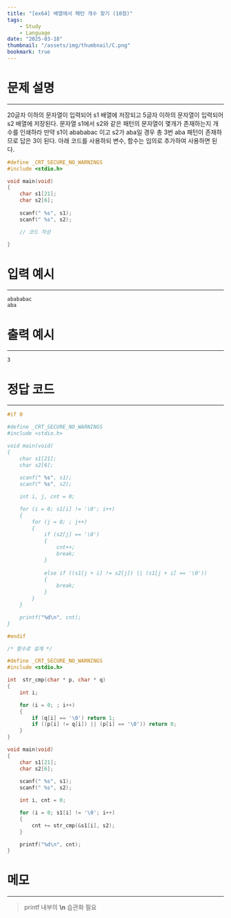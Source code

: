 ```yaml
---
title: "[ex64] 배열에서 패턴 개수 찾기 (10점)"
tags:
    - Study
    - Language
date: "2025-03-18"
thumbnail: "/assets/img/thumbnail/C.png"
bookmark: true
---
```

# 문제 설명
---
20글자 이하의 문자열이 입력되어 s1 배열에 저장되고 5글자 이하의 문자열이 입력되어 s2 배열에 저장된다.
문자열 s1에서 s2와 같은 패턴의 문자열이 몇개가 존재하는지 개수를 인쇄하라
만약 s1이 abababac 이고 s2가 aba일 경우 총 3번 aba 패턴이 존재하므로 답은 3이 된다.
아래 코드를 사용하되 변수, 함수는 임의로 추가하여 사용하면 된다. 

```c
#define _CRT_SECURE_NO_WARNINGS
#include <stdio.h>

void main(void)
{
	char s1[21];
	char s2[6];
	
	scanf(" %s", s1);
	scanf(" %s", s2);

	// 코드 작성

}
```

# 입력 예시
---

```
abababac
aba
```

# 출력 예시
---

```
3
```

# 정답 코드
---

```c
#if 0

#define _CRT_SECURE_NO_WARNINGS
#include <stdio.h>

void main(void)
{
	char s1[21];
	char s2[6];
	
	scanf(" %s", s1);
	scanf(" %s", s2);

	int i, j, cnt = 0;

	for (i = 0; s1[i] != '\0'; i++)
	{
		for (j = 0; ; j++)
		{
			if (s2[j] == '\0')
			{
				cnt++;
				break;
			}
			
			else if ((s1[j + i] != s2[j]) || (s1[j + i] == '\0'))
			{
				break;
			}
		}
	}	

	printf("%d\n", cnt);
}

#endif

/* 함수로 설계 */

#define _CRT_SECURE_NO_WARNINGS
#include <stdio.h>

int  str_cmp(char * p, char * q)
{
	int i;

	for (i = 0; ; i++)
	{
		if (q[i] == '\0') return 1;
		if ((p[i] != q[i]) || (p[i] == '\0')) return 0;
	}
}

void main(void)
{
	char s1[21];
	char s2[6];
	
	scanf(" %s", s1);
	scanf(" %s", s2);

	int i, cnt = 0;

	for (i = 0; s1[i] != '\0'; i++)
	{
        cnt += str_cmp(&s1[i], s2);
    }	

	printf("%d\n", cnt);
}
```

# 메모
---
> printf 내부의 **\n** 습관화 필요